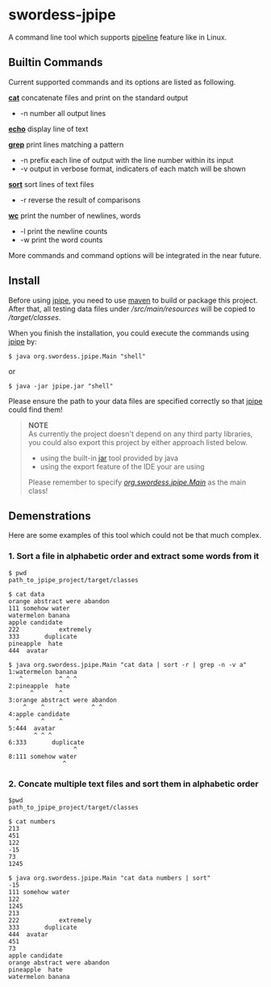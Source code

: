 swordess-jpipe
==============

A command line tool which supports [pipeline](http://en.wikipedia.org/wiki/Pipeline) feature like in Linux.

Builtin Commands
----------------
Current supported commands and its options are listed as following.

**[cat](https://github.com/xingyuli/jpipe/blob/master/src/main/java/org/swordess/jpipe/command/builtin/Cat.java)**
concatenate files and print on the standard output
+ -n number all output lines

**[echo](https://github.com/xingyuli/jpipe/blob/master/src/main/java/org/swordess/jpipe/command/builtin/Echo.java)**
display line of text

**[grep](https://github.com/xingyuli/jpipe/blob/master/src/main/java/org/swordess/jpipe/command/builtin/Grep.java)**
print lines matching a pattern
+ -n prefix each line of output with the line number within its input
+ -v output in verbose format, indicaters of each match will be shown

**[sort](https://github.com/xingyuli/jpipe/blob/master/src/main/java/org/swordess/jpipe/command/builtin/Sort.java)**
sort lines of text files
+ -r reverse the result of comparisons

**[wc](https://github.com/xingyuli/jpipe/blob/master/src/main/java/org/swordess/jpipe/command/builtin/Wc.java)**
print the number of newlines, words
+ -l print the newline counts
+ -w print the word counts

More commands and command options will be integrated in the near future.

Install
-------
Before using [jpipe](https://github.com/xingyuli/jpipe), you need to use [maven](http://maven.apache.org/) to build or package this project. After
that, all testing data files under */src/main/resources* will be copied to
*/target/classes*.

When you finish the installation, you could execute the commands using [jpipe](https://github.com/xingyuli/jpipe) by:
```
$ java org.swordess.jpipe.Main "shell"
```
or
```
$ java -jar jpipe.jar "shell"
```
Please ensure the path to your data files are specified correctly so that [jpipe](https://github.com/xingyuli/jpipe)
could find them!

> **NOTE**  
> As currently the project doesn't depend on any third party libraries, you could
> also export this project by either approach listed below.
> + using the built-in [jar](http://docs.oracle.com/javase/1.4.2/docs/tooldocs/windows/jar.html) tool provided by java
> + using the export feature of the IDE your are using
>
> Please remember to specify *[org.swordess.jpipe.Main](https://github.com/xingyuli/jpipe/blob/master/src/main/java/org/swordess/jpipe/Main.java)* as the main class!

Demenstrations
--------------

Here are some examples of this tool which could not be that much complex.

### 1. Sort a file in alphabetic order and extract some words from it
```
$ pwd
path_to_jpipe_project/target/classes

$ cat data
orange abstract were abandon
111 somehow water
watermelon banana
apple candidate
222           extremely
333       duplicate
pineapple  hate
444  avatar

$ java org.swordess.jpipe.Main "cat data | sort -r | grep -n -v a"
1:watermelon banana
   ^          ^ ^ ^
2:pineapple  hate
      ^       ^
3:orange abstract were abandon
    ^    ^    ^        ^ ^
4:apple candidate
  ^      ^    ^
5:444  avatar
       ^ ^ ^
6:333       duplicate
                  ^
8:111 somehow water
               ^
```

### 2. Concate multiple text files and sort them in alphabetic order
```
$pwd
path_to_jpipe_project/target/classes

$ cat numbers
213
451
122
-15
73
1245

$ java org.swordess.jpipe.Main "cat data numbers | sort"
-15
111 somehow water
122
1245
213
222           extremely
333       duplicate
444  avatar
451
73
apple candidate
orange abstract were abandon
pineapple  hate
watermelon banana
```

